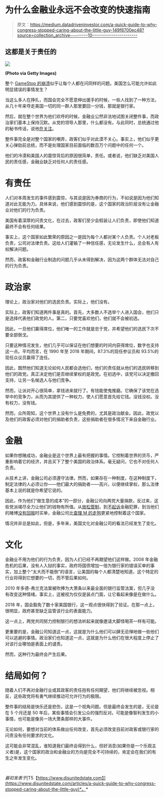 # 为什么金融业永远不会改变的快速指南

> 原文：<https://medium.datadriveninvestor.com/a-quick-guide-to-why-congress-stopped-caring-about-the-little-guy-149f8700ec48?source=collection_archive---------10----------------------->

## 这都是关于责任的

![](img/4eb6c12b4a152746eecb5deb3061fcb3.png)

**(Photo via Getty Images)**

整个 [GameStop 的崩溃](https://www.disunitedstate.com/articles/how-the-sec-is-going-to-use-gamestop-to-screw-retail-investors)似乎让每个人都在问同样的问题。美国怎么可能允许如此明显错误的事情发生？

当这么多人在挣扎，而国会完全不愿意伸出援手的时候，一些人找到了一种方法，从几十年来夺走美国一切的同一群人那里要回一分钱，那就是银行家。

然后，就在整个世界为他们欢呼的时候，金融业公然非法地试图关闭整件事，而政治家们基本上保持沉默。从党的领导人那里，什么都没有。与此同时，总统通过他的秘书传话，说他[在关注](https://www.dailymail.co.uk/news/article-9202945/Joe-Biden-Janet-Yellen-stay-silent-GameStop-crisis-roiling-Wall-Street.html)。

整件事完全是对整个国家的嘲弄，政客们似乎对此漠不关心。事实上，他们似乎更关心弹劾前总统，而不是处理国家目前面临的数百万个问题中的任何一个。

他们的冷漠和美国人的震惊背后的原因很简单，责任。或者说，他们缺乏对美国人民的责任感，金融业缺乏对任何人的责任感。

# 有责任

人们对本周发生的事件感到震惊，与其说是因为券商的行为，不如说是因为他们知道对此无能为力。具体来说，他们感到震惊的是，这个国家的政治阶层没有让金融业对他们的行为负责。

美国有着深厚的问责文化，在过去，政客们至少会假装让人们负责，即使他们知道最终不会有任何结果。

事实上，这个国家如此繁荣的原因之一是因为每个人都对某个人负责。个人对老板负责，公司对法律负责。这给人们灌输了一种信任感，无论发生什么，总会有人有权解决问题。

然而，政客和金融行业制造的问题几乎从未得到解决，因为这两个群体无法对自己的行为负责。

# 政治家

理论上，政治家对他们的选民负责。实际上，他们没有。

实际上，政客们知道两件事是真的。首先，大多数人不选举个人进入国会，他们只是选择代表他们政党的人。第二，只要党喜欢他们，他们就不会被初选。

因此，一旦他们赢得席位，他们唯一的工作就是忠于党，并希望他们的选民下次不要全部倒戈。

只要这种情况发生，他们几乎可以保证在他们想要的时间内获得席位，数字也支持这一点。平均而言，在 1990 年至 2018 年期间，87.3%的现任参议员和 93.5%的现任众议员赢得了连任。

因此，既然他们知道无论如何人民都会选他们，他们的责任就从他们的选民转移到他们的政党。真正决定他们是否继续掌权的是政党。在初选中，该党可以决定撤回支持，让另一名候选人与他们竞争。

然而，让派对开心很简单，拿钱进来就行了。有钱能使鬼推磨。它确保了该党在选举中的竞争力，从而为其提供了一种权力，使人们愿意首先给它钱。没钱没权。没有权力，没有钱。

然而，众所周知，这个世界上没有什么是免费的，尤其是政治献金。因此，政党以及他们的政客必须对他们的捐助者负责，这些捐助者在很多情况下来自金融行业。

# 金融

如果你想赌成功，金融业是这个世界上最有把握的事情。它控制着世界的货币，严重影响着它的经济，并且买下了整个美国的政治体系。毫无疑问，它也不对任何人负责。

从技术上讲，金融公司必须遵守法律。然而，如果存在一种制度，在这种制度下，制定法律的人必须让你——他们最大的捐助者——高兴，以便继续掌权，那么法律基本上说的就是你希望它说的。

因此，作为他们“做生意的成本”的一部分，金融公司向两党大量捐款，反过来，这些党派竭尽全力让他们的钱物有所值。从[放松管制](https://www.cepr.net/documents/publications/dereg-timeline-2009-07.pdf)，到[不起诉](https://knowledge.wharton.upenn.edu/article/why-wrongdoing-executives-are-rarely-prosecuted/)金融犯罪，到当他们的赌博[没有回报](https://www.investopedia.com/terms/p/privatizing-profits-and-socializing-losses.asp)时买单，金融公司比[查理 M 的走狗](https://www.youtube.com/watch?v=3-d5yU-aQ34)更紧地控制着这个国家。

情况并非总是如此，但是，多年来，美国文化对金融公司的看法已经发生了变化。

# 文化

金融业不用为他们的行为负责，因为人们已经不再期望他们这样做。2008 年金融危机的后果，没有人入狱的事实，政府将国债增加一倍为银行家的错误买单的事实，加上整个“太大而不能倒”的语言，让美国的每个人都清楚地知道，这个特定的行业将得到它想要的一切，而不管后果如何。

2010 年多德-弗兰克法案被吹捧为大萧条以来最全面的银行监管法案，但几乎没有改变这种情绪。事实上，这被视为仅仅是装点门面，让它看起来像是在做什么。

2018 年，国会豁免了数十家美国银行，这一观点很快得到了验证。在那一点上，很明显，政府甚至缺乏监管该行业的表面能力。

这一点上，两党共同努力控制银行的想法听起来就像邀请大脚怪喝茶一样有可能。

更重要的是，金融公司知道这一点，这就是为什么他们可以肆无忌惮地做一些他们可以逃避的事情。政治家们也知道这一点，这就是为什么他们在很大程度上停止了对该行业哪怕是表面上的谴责。

然而，这种行为最终会产生后果。

# 结局如何？

随着人们不再对金融行业或其政客的责任抱有任何期望，他们将继续被忽视。相反，这些政党将有勇气继续推动可允许行为的极限。

整件事的结局是快乐还是悲伤，这是一个视角问题。但是最终会发生的是，无论是在 5 个月还是 50 年后，某些事情会引发公众的强烈反对。可能是像智利发生的小事情，也可能是像另一场大萧条那样的大事件。

无论如何，要想对当前的体系做出任何改变，首先必须改变目前对政客或银行家的问责没有任何要求的文化。

这可能会非常混乱，谁知道我们最终会得到什么，但好消息(如果你是一个乐观主义者)是，这个国家的政治和金融业的方向是完全不可持续的，肯定会在我们的有生之年发生变化。

‍

*最初发表于*[T5【https://www.disunitedstate.com】](https://www.disunitedstate.com/articles/a-quick-guide-to-why-congress-stopped-caring-about-the-little-guy)*。*